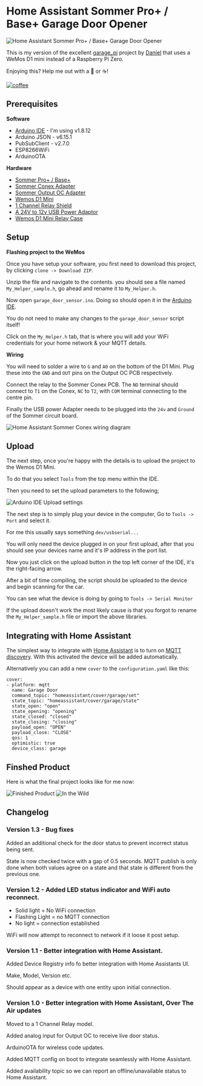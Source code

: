 # Home Assistant Sommer Pro+ / Base+ Garage Door Opener

![Home Assistant Sommer Pro+ / Base+ Garage Door Opener](files/repo_image.png#center)

This is my version of the excellent [garage_pi](https://github.com/azrael783/garage_pi) project by [Daniel](https://github.com/azrael783/) that uses a WeMos D1 mini instead of a Raspberry Pi Zero.


Enjoying this? Help me out with a :beers: or :coffee:!

[![coffee](https://www.buymeacoffee.com/assets/img/custom_images/black_img.png)](https://www.buymeacoffee.com/whenitworks)


## Prerequisites ##

**Software**
* [Arduino IDE](https://www.arduino.cc/en/main/software) - I'm using v1.8.12
* Arduino JSON - v6.15.1
* PubSubClient - v2.7.0
* ESP8266WiFi
* ArduinoOTA

**Hardware**

* [Sommer Pro+ / Base+](https://www.sommer.eu/en-GB/pro-base.html)
* [Sommer Conex Adapter](https://www.sommer-shops.eu/de/conex.html)
* [Sommer Output OC Adapter](https://www.amazon.co.uk/gp/product/B07XZKDFX9/ref=ppx_yo_dt_b_asin_title_o05_s00?ie=UTF8&psc=1)
* [Wemos D1 Mini](https://docs.wemos.cc/en/latest/d1/d1_mini.html)
* [1 Channel Relay Shield](https://www.amazon.co.uk/gp/product/B07DK1FZF9/ref=ppx_yo_dt_b_asin_title_o03_s00?ie=UTF8&psc=1)
* [A 24V to 12v USB Power Adaptor](https://www.amazon.co.uk/gp/product/B07NMPDDN7/ref=ppx_yo_dt_b_asin_title_o02_s00?ie=UTF8&psc=1)
* [Wemos D1 Mini Relay Case](https://www.thingiverse.com/thing:2667568)

## Setup ##

**Flashing project to the WeMos**

Once you have setup your software, you first need to download this project, by clicking `clone -> Download ZIP`.

Unzip the file and navigate to the contents. you should see a file named `My_Helper_sample.h`, go ahead and rename it to `My_Helper.h`.

Now open `garage_door_sensor.ino`. Doing so should open it in the [Arduino IDE](https://www.arduino.cc/en/main/software).

You do not need to make any changes to the `garage_door_sensor` script itself!

Click on the `My_Helper.h` tab, that is where you will add your WiFi credentials for your home network & your MQTT details.

**Wiring**

You will need to solder a wire to `G` and `A0` on the bottom of the D1 Mini. Plug these into the `GND` and `OUT` pins on the Output OC PCB respectively.

Connect the relay to the Sommer Conex PCB. The `NO` terminal should connect to `T1` on the Conex, `NC` to `T2`, with `COM` terminal connecting to the centre pin.

Finally the USB power Adapter needs to be plugged into the `24v` and `Ground` of the Sommer circuit board.

![Home Assistant Sommer Conex wiring diagram](files/garage_door_sensor_fritz.png)

## Upload ##

The next step, once you're happy with the details is to upload the project to the Wemos D1 Mini.

To do that you select `Tools` from the top menu within the IDE.

Then you need to set the upload parameters to the following;

![Arduino IDE Upload settings](files/upload_settings.png)

The next step is to simply plug your device in the computer, Go to `Tools -> Port` and select it.

For me this usually says something `dev/usbserial...`

You will only need the device plugged in on your first upload, after that you should see your devices name and it's IP address in the port list.

Now you just click on the upload button in the top left corner of the IDE, it's the right-facing arrow.

After a bit of time compiling, the script should be uploaded to the device and begin scanning for the car.

You can see what the device is doing by going to `Tools -> Serial Monitor`

If the upload doesn't work the most likely cause is that you forgot to rename the `My_Helper_sample.h` file or import the above libraries.

## Integrating with Home Assistant ##

The simplest way to integrate with [Home Assistant](https://home-assistant.io) is to turn on [MQTT discovery](https://www.home-assistant.io/docs/mqtt/discovery/). With this activated the device will be added automatically.

Alternatively you can add a new `cover` to the `configuration.yaml` like this:

    cover:
    - platform: mqtt
      name: Garage Door
      command_topic: "homeassistant/cover/garage/set"
      state_topic: "homeassistant/cover/garage/state"
      state_open: "open"
      state_opening: "opening"
      state_closed: "closed"
      state_closing: "closing"
      payload_open: "OPEN"
      payload_close: "CLOSE"
      qos: 1
      optimistic: true
      device_class: garage

## Finshed Product ##

Here is what the final project looks like for me now:

![Finished Product](files/finished_product.jpg)
![In the Wild](files/in_the_wild.jpg)

## Changelog ##

### Version 1.3 - Bug fixes ###

Added an additional check for the door status to prevent incorrect status being sent.

State is now checked twice with a gap of 0.5 seconds. MQTT publish is only done when both values agree on a state and that state is different from the previous one.

### Version 1.2 - Added LED status indicator and WiFi auto reconnect. ###

* Solid light = No WiFi connection
* Flashing Light = no MQTT connection
* No light = connection established

WiFi will now attempt to reconnect to network if it loose it post setup.

### Version 1.1 - Better integration with Home Assistant. ###

Added Device Registry info fo better integration with Home Assistants UI.

Make, Model, Version etc.

Should appear as a device with one entity upon initial connection.

### Version 1.0 - Better integration with Home Assistant, Over The Air updates ###

Moved to a 1 Channel Relay model.

Added analog input for Output OC to receive live door status.

ArduinoOTA for wireless code updates.

Added MQTT config on boot to integrate seamlessly with Home Assistant.

Added availability topic so we can report an offline/unavailable status to Home Assistant.
